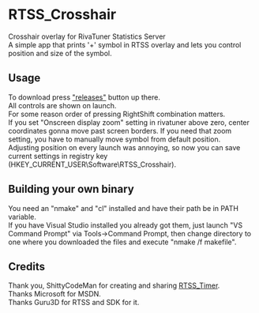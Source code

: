 # RTSS_Crosshair
Crosshair overlay for RivaTuner Statistics Server <br/>
A simple app that prints '+' symbol in RTSS overlay and lets you control position and size of the symbol. <br/>
## Usage
To download press ["releases"](https://github.com/RecursiveLife/RTSS_Crosshair/releases) button up there. <br/>
All controls are shown on launch. <br/>
For some reason order of pressing RightShift combination matters. <br/>
If you set "Onscreen display zoom" setting in rivatuner above zero, center coordinates gonna move past screen borders. If you need that zoom setting, you have to manually move symbol from default position. <br/>
Adjusting position on every launch was annoying, so now you can save current settings in registry key (HKEY_CURRENT_USER\Software\RTSS_Crosshair). <br/>
## Building your own binary
You need an "nmake" and "cl" installed and have their path be in PATH variable. <br/>
If you have Visual Studio installed you already got them, just launch "VS Command Prompt" via Tools->Command Prompt, then change directory to one where you downloaded the files and execute "nmake /f makefile". <br/>
## Credits
Thank you, ShittyCodeMan for creating and sharing [RTSS_Timer](https://github.com/ShittyCodeMan/RTSS_Timer). <br/>
Thanks Microsoft for MSDN. <br/>
Thanks Guru3D for RTSS and SDK for it. <br/>
